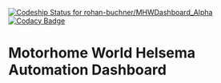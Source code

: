 [ ![Codeship Status for rohan-buchner/MHWDashboard_Alpha](https://app.codeship.com/projects/c9ae0190-decd-0133-932f-4612197ec823/status?branch=master)](https://app.codeship.com/projects/144819) [![Codacy Badge](https://api.codacy.com/project/badge/Grade/d05eb2b9069e401c932d779564f632c4)](https://www.codacy.com/app/rohan.buchner/MHWDashboard?utm_source=github.com&amp;utm_medium=referral&amp;utm_content=rohan-buchner/MHWDashboard&amp;utm_campaign=Badge_Grade)

# Motorhome World Helsema Automation Dashboard
